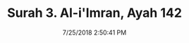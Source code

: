 ---
title       : "Surah 3. Al-i'Imran, Ayah 142"
date        : 7/25/2018 2:50:41 PM
draft       : false
type        : "quran"
layout      : "compare"
BookCode    : "CMP"
SurahNumber : "3"
AyahNumber  : "142"
TotalAyah   : "200"
---